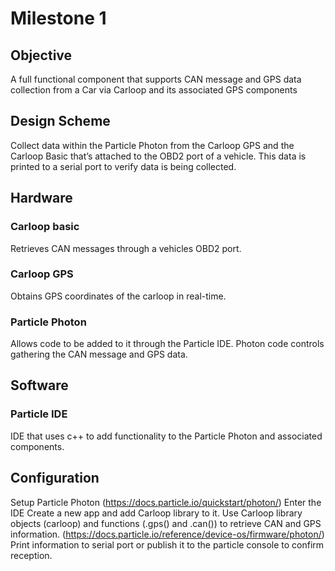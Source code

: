 # Milestone 1

## Objective
A full functional component that supports CAN message and GPS data collection from a Car via Carloop and its associated GPS components

## Design Scheme
Collect data within the Particle Photon from the Carloop GPS and the Carloop Basic that’s attached to the OBD2 port of a vehicle. This data is printed to a serial port to verify data is being collected.

## Hardware
### Carloop basic
Retrieves CAN messages through a vehicles OBD2 port.
### Carloop GPS
Obtains GPS coordinates of the carloop in real-time.
### Particle Photon
Allows code to be added to it through the Particle IDE. Photon code controls gathering the CAN message and GPS data.

## Software
### Particle IDE
IDE that uses c++ to add functionality to the Particle Photon and associated components.			

## Configuration
Setup Particle Photon (https://docs.particle.io/quickstart/photon/)
Enter the IDE 
Create a new app and add Carloop library to it.
Use Carloop library objects (carloop) and functions (.gps() and .can()) to retrieve CAN and GPS information. 
(https://docs.particle.io/reference/device-os/firmware/photon/)
Print information to serial port or publish it to the particle console to confirm reception.	
